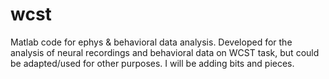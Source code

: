 # wcst
Matlab code for ephys & behavioral data analysis. Developed for the analysis of neural recordings and behavioral data on WCST task, but could be adapted/used for other purposes. I will be adding bits and pieces.
